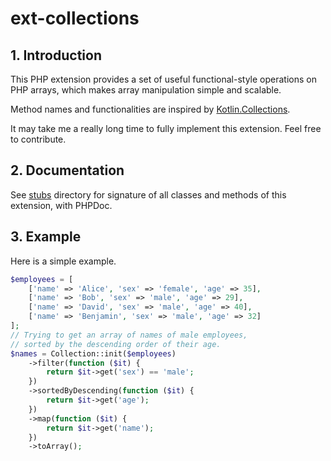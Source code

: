 # ext-collections

## 1. Introduction

This PHP extension provides a set of useful functional-style operations on PHP arrays, which makes array manipulation simple and scalable.

Method names and functionalities are inspired by [Kotlin.Collections](https://kotlinlang.org/api/latest/jvm/stdlib/kotlin.collections/).

It may take me a really long time to fully implement this extension. Feel free to contribute.

## 2. Documentation

See [stubs](stubs/) directory for signature of all classes and methods of this extension, with PHPDoc.

## 3. Example

Here is a simple example.

```php
$employees = [
    ['name' => 'Alice', 'sex' => 'female', 'age' => 35],
    ['name' => 'Bob', 'sex' => 'male', 'age' => 29],
    ['name' => 'David', 'sex' => 'male', 'age' => 40],
    ['name' => 'Benjamin', 'sex' => 'male', 'age' => 32]
];
// Trying to get an array of names of male employees,
// sorted by the descending order of their age.
$names = Collection::init($employees)
    ->filter(function ($it) {
        return $it->get('sex') == 'male';
    })
    ->sortedByDescending(function ($it) {
        return $it->get('age');
    })
    ->map(function ($it) {
        return $it->get('name');
    })
    ->toArray();
```

